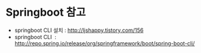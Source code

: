 Springboot 참고
===============
* springboot CLI 설치 : http://ljshappy.tistory.com/156
* springboot CLI  : http://repo.spring.io/release/org/springframework/boot/spring-boot-cli/
